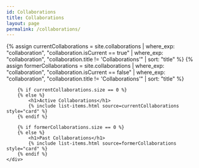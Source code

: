```yaml
---
id: Collaborations
title: Collaborations
layout: page
permalink: /collaborations/
---
```


<p></p>

<div class="columns is-multiline collaborations">
    <div class="column is-12">
        {% assign currentCollaborations = site.collaborations | where_exp: "collaboration", "collaboration.isCurrent == true" | where_exp: "collaboration", "collaboration.title != 'Collaborations'" | sort: "title" %}
        {% assign formerCollaborations  = site.collaborations | where_exp: "collaboration", "collaboration.isCurrent == false" | where_exp: "collaboration", "collaboration.title != 'Collaborations'" | sort: "title" %}
        
        {% if currentCollaborations.size == 0 %}
        {% else %}
            <h1>Active Collaborations</h1>
            {% include list-items.html source=currentCollaborations style="card" %}
        {% endif %}

        {% if formerCollaborations.size == 0 %}
        {% else %}
            <h1>Past Collaborations</h1>
            {% include list-items.html source=formerCollaborations style="card" %}
        {% endif %}
    </div>
    
</div>
